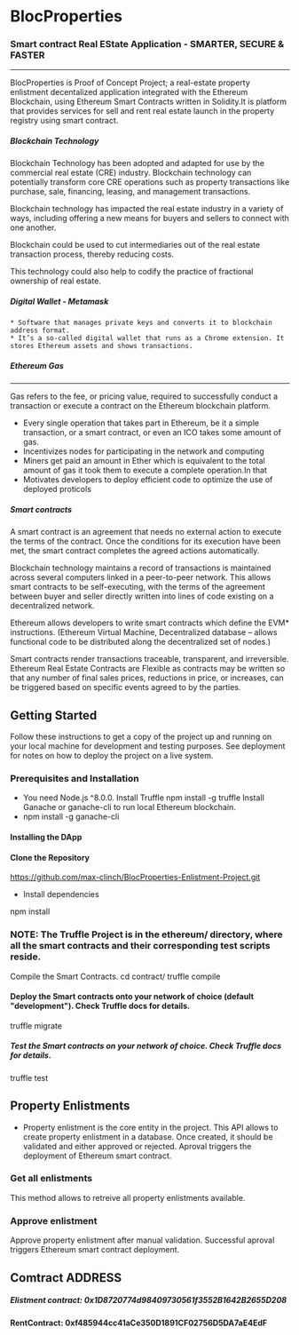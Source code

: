 # BlocProperties 

### Smart contract Real EState Application - SMARTER, SECURE & FASTER
---

BlocProperties is Proof of Concept Project; a real-estate property enlistment decentalized application integrated with the Ethereum Blockchain, using Ethereum Smart Contracts written in Solidity.It is platform that provides services for sell and rent  real estate launch in the property registry using smart contract.

##### Blockchain Technology
  Blockchain Technology has been adopted and adapted for use by the commercial real estate (CRE) industry. Blockchain technology can  potentially transform core CRE operations such as property  transactions like purchase, sale, financing, leasing, and management transactions.

  Blockchain technology has impacted the real estate industry in a  variety of ways, including offering a new means for buyers and  sellers to connect with one another.

  Blockchain could be used to cut intermediaries out of the real estate transaction process, thereby reducing costs.

  This technology could also help to codify the practice of fractional ownership of real estate.

##### Digital Wallet - Metamask
    * Software that manages private keys and converts it to blockchain address format.
    * It’s a so-called digital wallet that runs as a Chrome extension. It stores Ethereum assets and shows transactions.

##### Ethereum Gas
---
Gas refers to the fee, or pricing value, required to successfully conduct a transaction or execute a contract on the Ethereum blockchain platform.
  * Every single operation that takes part in Ethereum, be it a simple transaction, or a smart contract, or even an ICO takes some amount of gas.
  *  Incentivizes nodes for participating in the network and computing 
  * Miners get paid an amount in Ether which is equivalent to the total amount of gas it took them to execute a complete operation.In that 
  *  Motivates developers to deploy efficient code to optimize the use of deployed proticols

##### Smart contracts
A smart contract is an agreement that needs no external action to execute the terms of the contract. Once the conditions for its execution have been met, the smart contract completes the agreed actions automatically.

Blockchain technology maintains a record of transactions is maintained across several computers linked in a peer-to-peer network. This allows smart contracts to be self-executing, with the terms of the agreement between buyer and seller directly written into lines of code existing on a decentralized network.

Ethereum allows developers to write smart contracts which define the EVM* instructions. (Ethereum Virtual Machine, Decentralized database – allows functional code to be distributed along the decentralized set of nodes.)

Smart contracts render transactions traceable, transparent, and irreversible.
Ethereum Real Estate Contracts are Flexible as contracts may be written so that any number of final sales prices, reductions in price, or increases, can be triggered based on specific events agreed to by the parties.



## Getting Started 
Follow these instructions to get a copy of the project up and running on your local machine for development and testing purposes. See deployment for notes on how to deploy the project on a live system.

### Prerequisites and Installation
  * You need Node.js  ^8.0.0.
    Install Truffle
    npm install -g truffle
    Install Ganache or ganache-cli to run local Ethereum blockchain.
  * npm install -g ganache-cli

####  Installing the DApp

#### Clone the Repository 

https://github.com/max-clinch/BlocProperties-Enlistment-Project.git

  * Install dependencies
  
  npm install

###  NOTE: The Truffle Project is in the ethereum/ directory, where all the smart contracts and their corresponding test scripts reside.

 Compile the Smart Contracts.
 cd contract/
 truffle compile

#### Deploy the Smart contracts onto your network of choice (default "development"). Check Truffle docs for details.
  truffle migrate

##### Test the Smart contracts on your network of choice. Check Truffle docs for details.

  truffle test

## Property Enlistments

 * Property enlistment is the core entity in the project. This API allows to create property enlistment in a database. Once created, it should be validated and either approved or rejected. Aproval triggers the deployment of Ethereum smart contract.


 ### Get all enlistments

 This method allows to retreive all property enlistments available.

### Approve enlistment

Approve property enlistment after manual validation. Successful aproval triggers Ethereum smart contract deployment.

## Comtract ADDRESS 
##### Elistment contract: 0x1D8720774d98409730561f3552B1642B2655D208
#### RentContract: 0xf485944cc41aCe350D1891CF02756D5DA7aE4EdF

